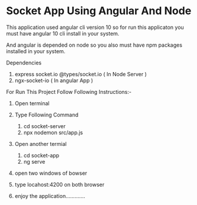 # Socket App Using Angular And Node #

This application used angular cli version 10 so for run this applicaton you must have angular 10 cli install in your system.

And angular is depended on node so you also must have npm packages installed in your system.

Dependencies

1. express socket.io @types/socket.io  ( In Node Server )
2. ngx-socket-io ( In angular App )

For Run This Project Follow Following Instructions:-

1. Open terminal
2. Type Following Command
    1. cd socket-server
    2. npx nodemon src/app.js

3. Open another termial
    1. cd socket-app
    2. ng serve

4. open two windows of bowser
5. type locahost:4200 on both browser

6. enjoy the application.............

